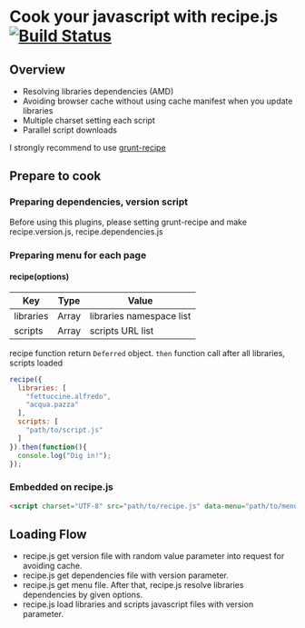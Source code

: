 # Cook your javascript with recipe.js[![Build Status](https://api.travis-ci.org/sideroad/recipe.png?branch=master)](https://travis-ci.org/sideroad/recipe)


## Overview

- Resolving libraries dependencies (AMD)
- Avoiding browser cache without using cache manifest when you update libraries
- Multiple charset setting each script
- Parallel script downloads

I strongly recommend to use [grunt-recipe](https://github.com/sideroad/grunt-recipe/)

## Prepare to cook

### Preparing dependencies, version script
Before using this plugins, please setting grunt-recipe and make recipe.version.js, recipe.dependencies.js

### Preparing menu for each page

#### recipe(options)

|Key|Type|Value|
|---|----|-----|
|libraries|Array<String>|libraries namespace list|
|scripts|Array<String>|scripts URL list|

recipe function return `Deferred` object.
`then` function call after all libraries, scripts loaded

```js
recipe({
  libraries: [
    "fettuccine.alfredo",
    "acqua.pazza"
  ],
  scripts: [
    "path/to/script.js"
  ]
}).then(function(){
  console.log("Dig in!");
});
```

### Embedded on recipe.js
```html
<script charset="UTF-8" src="path/to/recipe.js" data-menu="path/to/menu.js" async="true" ></script>
```

## Loading Flow
- recipe.js get version file with random value parameter into request for avoiding cache.
- recipe.js get dependencies file with version parameter.
- recipe.js get menu file. After that, recipe.js resolve libraries dependencies by given options.
- recipe.js load libraries and scripts javascript files with version parameter.


